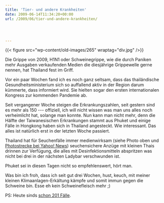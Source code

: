 ```yaml
---
title: 'Tier- und andere Krankheiten'
date: 2009-06-14T11:34:20+00:00
url: /2009/06/tier-und-andere-krankheiten/




---
```

{{< figure src="wp-content/old-images/265" wraptag="div.jpg" />}}

Die Grippe von 2009, H1N1 oder Schweinegrippe, wie die durch Paniken mehr Ausgaben verkaufenden Medien die diesjährige Grippewelle gerne nennen, hat Thailand fest im Griff.

Vor ein paar Wochen fand ich es noch ganz seltsam, dass das thailändische Gesundheitsministerium sich so auffallend aktiv in der Region darum kümmerte, dass informiert wird. Sie hielten sogar den ersten internationalen Kongress zur kommenden Pandemie ab.

Seit vergangener Woche steigen die Erkrankungszahlen, seit gestern sind es mehr als 150 --- offiziell, ich will nicht wissen was man uns alles noch verheimlicht hat, solange man konnte. Nun kann man nicht mehr, denn die Hälfte der Taiwanesischen Erkrankungen stammt aus Phuket und einige Fälle in Hongkong haben sich in Thailand angesteckt. Wie interessant. Das alles ist natürlich erst in der letzten Woche passiert.

Thailand hat für Seuchenfälle immer medienwirksam (siehe Photo oben und [Photostrecke bei Yahoo! News][1]) seuchensichere Anzüge mit kleinen Thais drinnen zur Verfügung, die alles mit Desinfektionsmitteln abspritzen was nicht bei drei in der nächsten Ladybar verschwunden ist.

Phuket sei in diesen Tagen nicht so empfehlenswert, hört man.

Was bin ich froh, dass ich seit gut drei Wochen, hust, keuch, mit meiner kleinen Klimaanlagen-Erkältung kämpfe und somit immun gegen die Schweine bin. Esse eh kein Schweinefleisch mehr ;)

PS: Heute sinds [schon 201 Fälle][2].

 [1]: http://news.yahoo.com/nphotos/Thailand/ss/events/wl/041209thailand#photoViewer=/090614/ids_photos_wl/r120338569.jpg
 [2]: http://www.nationmultimedia.com/2009/06/15/national/national_30105172.php
